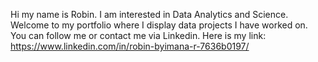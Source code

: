 Hi my name is Robin. I am interested in Data Analytics and Science. Welcome to my portfolio where I display data projects I have worked on. 
You can follow me or contact me via Linkedin. Here is my link: https://www.linkedin.com/in/robin-byimana-r-7636b0197/ 
